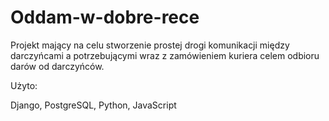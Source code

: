 # Oddam-w-dobre-rece
Projekt mający na celu stworzenie prostej drogi komunikacji między darczyńcami a potrzebującymi wraz z zamówieniem kuriera celem odbioru darów od darczyńców.

Użyto:

Django,
PostgreSQL,
Python,
JavaScript
